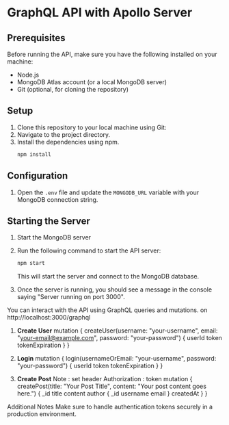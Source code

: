 
# GraphQL API with Apollo Server

## Prerequisites

Before running the API, make sure you have the following installed on your machine:

- Node.js
- MongoDB Atlas account (or a local MongoDB server)
- Git (optional, for cloning the repository)

## Setup

1. Clone this repository to your local machine using Git:
2. Navigate to the project directory.
3. Install the dependencies using npm.
   ```bash
   npm install
   ```

## Configuration

1. Open the `.env` file and update the `MONGODB_URL` variable with your MongoDB connection string.

## Starting the Server

1. Start the MongoDB server
2. Run the following command to start the API server:

   ```bash
   npm start
   ```

   This will start the server and connect to the MongoDB database.

3. Once the server is running, you should see a message in the console saying "Server running on port 3000".

You can interact with the API using GraphQL queries and mutations. 
on  http://localhost:3000/graphql

1. **Create User**
mutation {
  createUser(username: "your-username", email: "your-email@example.com", password: "your-password") {
    userId
    token
    tokenExpiration
  }
}

2. **Login**
mutation {
  login(usernameOrEmail: "your-username", password: "your-password") {
    userId
    token
    tokenExpiration
  }
}

2. **Create Post** Note : set header Authorization : token
   mutation {
  createPost(title: "Your Post Title", content: "Your post content goes here.") {
    _id
    title
    content
    author {
      _id
      username
      email
    }
    createdAt
  }
}

Additional Notes
Make sure to handle authentication tokens securely in a production environment.
